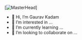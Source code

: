 [![MasterHead](https://firebasestorage.googleapis.com/v0/b/flexi-coding.appspot.com/o/dempgi7-520f8d5f-63d4-4453-8822-dbc149ae27f8.gif?alt=media&token=91c0c7b2-93c3-4029-b011-1a8703c5730d)]

- 👋 Hi, I’m Gaurav Kadam
- 👀 I’m interested in ...
- 🌱 I’m currently learning ...
- 💞️ I’m looking to collaborate on ...


<!---
Gaurav-Coder7102/Gaurav-Coder7102 is a ✨ special ✨ repository because its `README.md` (this file) appears on your GitHub profile.
You can click the Preview link to take a look at your changes.
--->
